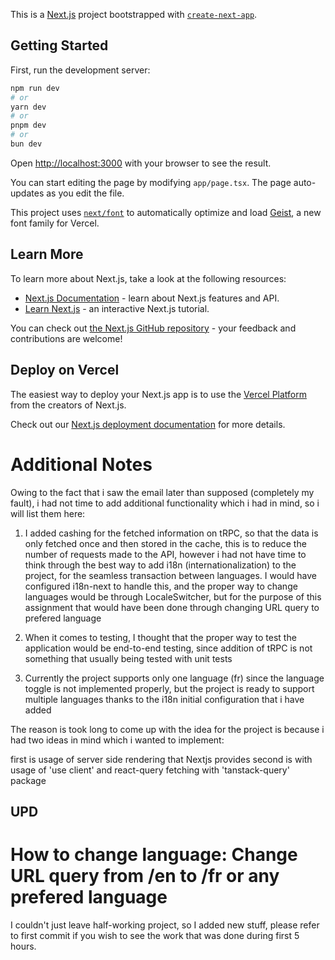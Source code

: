 This is a [Next.js](https://nextjs.org) project bootstrapped with [`create-next-app`](https://nextjs.org/docs/app/api-reference/cli/create-next-app).

## Getting Started

First, run the development server:

```bash
npm run dev
# or
yarn dev
# or
pnpm dev
# or
bun dev
```

Open [http://localhost:3000](http://localhost:3000) with your browser to see the result.

You can start editing the page by modifying `app/page.tsx`. The page auto-updates as you edit the file.

This project uses [`next/font`](https://nextjs.org/docs/app/building-your-application/optimizing/fonts) to automatically optimize and load [Geist](https://vercel.com/font), a new font family for Vercel.

## Learn More

To learn more about Next.js, take a look at the following resources:

- [Next.js Documentation](https://nextjs.org/docs) - learn about Next.js features and API.
- [Learn Next.js](https://nextjs.org/learn) - an interactive Next.js tutorial.

You can check out [the Next.js GitHub repository](https://github.com/vercel/next.js) - your feedback and contributions are welcome!

## Deploy on Vercel

The easiest way to deploy your Next.js app is to use the [Vercel Platform](https://vercel.com/new?utm_medium=default-template&filter=next.js&utm_source=create-next-app&utm_campaign=create-next-app-readme) from the creators of Next.js.

Check out our [Next.js deployment documentation](https://nextjs.org/docs/app/building-your-application/deploying) for more details.



# Additional Notes

Owing to the fact that i saw the email later than supposed (completely my fault), i had not time to add additional functionality which i had in mind, so i will list them here:

1) I added cashing for the fetched information on tRPC, so that the data is only fetched once and then stored in the cache, this is to reduce the number of requests made to the API, however
i had not have time to think through the best way to add i18n (internationalization) to the project, for the seamless transaction between languages. I would have configured i18n-next to handle this, and the proper way to change languages would be through LocaleSwitcher, but for the purpose of this assignment that would have been done through changing URL query to prefered language

2) When it comes to testing, I thought that the proper way to test the application would be end-to-end testing, since addition of tRPC is not something that usually being tested with unit tests

3) Currently the project supports only one language (fr) since the language toggle is not implemented properly, but the project is ready to support multiple languages thanks to the i18n initial configuration that i have added

The reason is took long to come up with the idea for the project is because i had two ideas in mind which i wanted to implement:

first is usage of server side rendering that Nextjs provides
second is with usage of 'use client' and react-query fetching with 'tanstack-query' package

## UPD

# How to change language: Change URL query from /en to /fr or any prefered language 

I couldn't just leave half-working project, so I added new stuff, please refer to first commit if you wish to see the work that was done during first 5 hours.